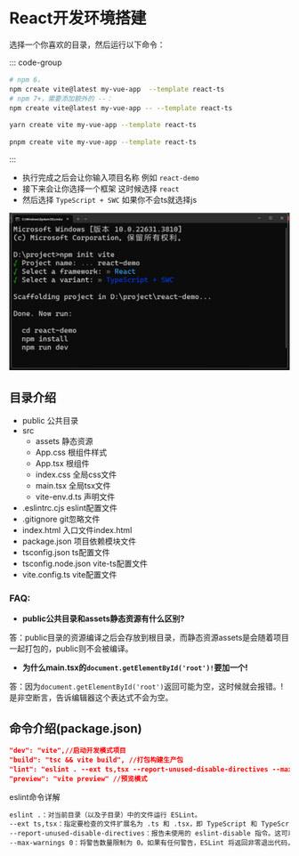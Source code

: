 # React开发环境搭建
选择一个你喜欢的目录，然后运行以下命令：

::: code-group
```bash [npm]
# npm 6，
npm create vite@latest my-vue-app  --template react-ts
# npm 7+，需要添加额外的 --：
npm create vite@latest my-vue-app -- --template react-ts
```
```bash [yarn]
yarn create vite my-vue-app --template react-ts
```
```bash [pnpm]
pnpm create vite my-vue-app --template react-ts
```
:::
- 执行完成之后会让你输入项目名称 例如 `react-demo`
- 接下来会让你选择一个框架 这时候选择 `react`
- 然后选择 `TypeScript + SWC` 如果你不会ts就选择js

![alt text](./source/image.png)


## 目录介绍

- public 公共目录
- src
  - assets 静态资源
  - App.css 根组件样式
  - App.tsx 根组件
  - index.css 全局css文件
  - main.tsx 全局tsx文件
  - vite-env.d.ts 声明文件
- .eslintrc.cjs eslint配置文件
- .gitignore git忽略文件
- index.html 入口文件index.html
- package.json 项目依赖模块文件
- tsconfig.json ts配置文件
- tsconfig.node.json vite-ts配置文件
- vite.config.ts vite配置文件

### FAQ:
- **public公共目录和assets静态资源有什么区别?**

答：public目录的资源编译之后会存放到根目录，而静态资源assets是会随着项目一起打包的，public则不会被编译。

- **为什么main.tsx的`document.getElementById('root')!`要加一个!**

答：因为`document.getElementById('root')`返回可能为空，这时候就会报错。!是非空断言，告诉编辑器这个表达式不会为空。



## 命令介绍(package.json)

```json
"dev": "vite",//启动开发模式项目
"build": "tsc && vite build", //打包构建生产包
"lint": "eslint . --ext ts,tsx --report-unused-disable-directives --max-warnings 0",//代码检查
"preview": "vite preview" //预览模式
```

eslint命令详解

```sh
eslint .：对当前目录（以及子目录）中的文件运行 ESLint。
--ext ts,tsx：指定要检查的文件扩展名为 .ts 和 .tsx，即 TypeScript 和 TypeScript React 文件。
--report-unused-disable-directives：报告未使用的 eslint-disable 指令。这可以帮助你清理不再需要的 ESLint 禁用指令。
--max-warnings 0：将警告数量限制为 0。如果有任何警告，ESLint 将返回非零退出代码，这通常用于在 CI/CD 环境中确保代码库没有任何警告。
```